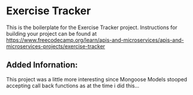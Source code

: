 # Exercise Tracker

This is the boilerplate for the Exercise Tracker project. Instructions for building your project can be found at https://www.freecodecamp.org/learn/apis-and-microservices/apis-and-microservices-projects/exercise-tracker

## Added Infornation:
This project was a little more interesting since Mongoose Models stooped accepting call back functions as at the time i did this...